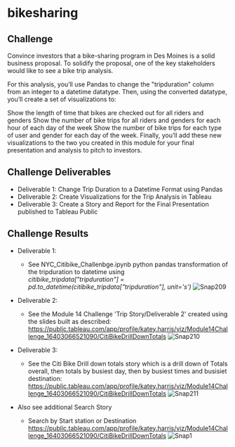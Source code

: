 # bikesharing

## Challenge
Convince investors that a bike-sharing program in Des Moines is a solid business proposal. To solidify the proposal, one of the key stakeholders would like to see a bike trip analysis.

For this analysis, you’ll use Pandas to change the "tripduration" column from an integer to a datetime datatype. Then, using the converted datatype, you’ll create a set of visualizations to:

Show the length of time that bikes are checked out for all riders and genders
Show the number of bike trips for all riders and genders for each hour of each day of the week
Show the number of bike trips for each type of user and gender for each day of the week.
Finally, you’ll add these new visualizations to the two you created in this module for your final presentation and analysis to pitch to investors.

## Challenge Deliverables
- Deliverable 1: Change Trip Duration to a Datetime Format using Pandas
- Deliverable 2: Create Visualizations for the Trip Analysis in Tableau
- Deliverable 3: Create a Story and Report for the Final Presentation published to Tableau Public

## Challenge Results
- Deliverable 1: 
  -  See NYC_Citibike_Challenbge.ipynb python pandas transformation of the tripduration to datetime using<br>
     _citibike_tripdata["tripduration"] = pd.to_datetime(citibike_tripdata["tripduration"], unit='s')_
 ![Snap209](https://user-images.githubusercontent.com/90797036/147394338-c4daf1cf-b96f-4347-b7ac-8fad2546200f.png)    
- Deliverable 2: 
  - See the Module 14 Challenge 'Trip Story/Deliverable 2' created using the slides built as described:
  https://public.tableau.com/app/profile/katey.harris/viz/Module14Challenge_16403066521090/CitiBikeDrillDownTotals
  ![Snap210](https://user-images.githubusercontent.com/90797036/147394357-51c9154d-d024-45ed-90f6-a849bdf9166a.png)

- Deliverable 3:
  - See the Citi Bike Drill down totals story which is a drill down of Totals overall, then totals by busiest day, then by busiest times and busisiet destination:
  https://public.tableau.com/app/profile/katey.harris/viz/Module14Challenge_16403066521090/CitiBikeDrillDownTotals
  ![Snap211](https://user-images.githubusercontent.com/90797036/147394412-cc2d2f0b-7957-4c13-8842-c76b04c5e150.png)

- Also see additional Search Story
  - Search by Start station or Destination  
  https://public.tableau.com/app/profile/katey.harris/viz/Module14Challenge_16403066521090/CitiBikeDrillDownTotals
![Snap1](https://user-images.githubusercontent.com/90797036/147394436-a8ab7d80-fd73-4ab3-a307-4137f5d90fc5.png)
